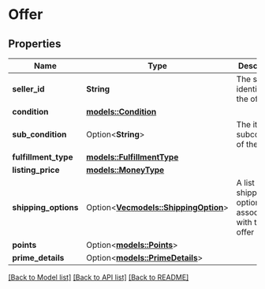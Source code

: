 # Offer

## Properties

Name | Type | Description | Notes
------------ | ------------- | ------------- | -------------
**seller_id** | **String** | The seller identifier for the offer. | 
**condition** | [**models::Condition**](Condition.md) |  | 
**sub_condition** | Option<**String**> | The item subcondition of the offer. | [optional]
**fulfillment_type** | [**models::FulfillmentType**](FulfillmentType.md) |  | 
**listing_price** | [**models::MoneyType**](MoneyType.md) |  | 
**shipping_options** | Option<[**Vec<models::ShippingOption>**](ShippingOption.md)> | A list of shipping options associated with this offer | [optional]
**points** | Option<[**models::Points**](Points.md)> |  | [optional]
**prime_details** | Option<[**models::PrimeDetails**](PrimeDetails.md)> |  | [optional]

[[Back to Model list]](../README.md#documentation-for-models) [[Back to API list]](../README.md#documentation-for-api-endpoints) [[Back to README]](../README.md)


